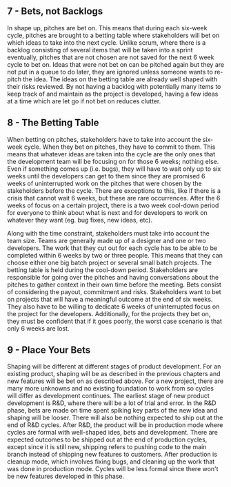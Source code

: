 ## 7 - Bets, not Backlogs
In shape up, pitches are bet on. This means that during each six-week cycle, pitches are brought to a betting table where stakeholders will  bet on which ideas to take into the next cycle. Unlike scrum, where there is a backlog consisting of several items that will be taken into a sprint eventually, pitches that are not chosen are not saved for the next 6 week cycle to bet on. Ideas that were not bet on can be pitched again but they are not put in a queue to do later, they are ignored unless someone wants to re-pitch the idea. The ideas on the betting table are already well shaped with their risks reviewed. By not having a backlog with potentially many items to keep track of and maintain as the project is developed, having a few ideas at a time which are let go if not bet on reduces clutter. 

## 8 - The Betting Table
When betting on pitches, stakeholders have to take into account the six-week cycle. When they bet on pitches, they have to commit to them. This means that whatever ideas are taken into the cycle are the only ones that the development team will be focusing on for those 6 weeks; nothing else. Even if something comes up (i.e. bugs), they will have to wait only up to six weeks until the developers can get to them since they are promised 6 weeks of uninterrupted work on the pitches that were chosen by the stakeholders before the cycle. There are exceptions to this, like if there is a crisis that cannot wait 6 weeks, but these are rare occurrences. After the 6 weeks of focus on a certain project, there is a two week cool-down period for everyone to think about what is next and for developers to work on whatever they want (eg. bug fixes, new ideas, etc).

Along with the time constraint, stakeholders must take into account the team size. Teams are generally made up of a designer and one or two developers. The work that they cut out for each cycle has to be able to be completed within 6 weeks by two or three people. This means that they can choose either one big batch project or several small batch projects. The betting table is held during the cool-down period. Stakeholders are responsible for going over the pitches and having conversations about the pitches to gather context in their own time before the meeting. Bets consist of considering the payout, commitment and risks. Stakeholders want to bet on projects that will have a meaningful outcome at the end of six weeks. They also have to be willing to dedicate 6 weeks of uninterrupted focus on the project for the developers. Additionally, for the projects they bet on, they must be confident that if it goes poorly, the worst case scenario is that only 6 weeks are lost. 

## 9 - Place Your Bets
Shaping will be different at different stages of product development. For an existing product, shaping will be as described in the previous chapters and new features will be bet on as described above. For a new project, there are many more unknowns and no existing foundation to work from so cycles will differ as development continues. The earliest stage of new product development is R&D, where there will be a lot of trial and error. In the R&D phase, bets are made on time spent spiking key parts of the new idea and shaping will be looser. There will also be nothing expected to ship out at the end of R&D cycles. After R&D, the product will be in production mode where cycles are formal with well-shaped ides, bets and development. There are expected outcomes to be shipped out at the end of production cycles, except since it is still new, shipping refers to pushing code to the main branch instead of shipping new features to customers. After production is cleanup mode, which involves fixing bugs, and cleaning up the work that was done in production mode. Cycles will be less formal since there won't be new features developed in this phase. 
